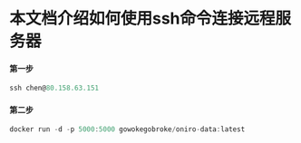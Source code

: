 # 本文档介绍如何使用ssh命令连接远程服务器

#### 第一步
```typescript
ssh chen@80.158.63.151
```

#### 第二步

```typescript
docker run -d -p 5000:5000 gowokegobroke/oniro-data:latest
```